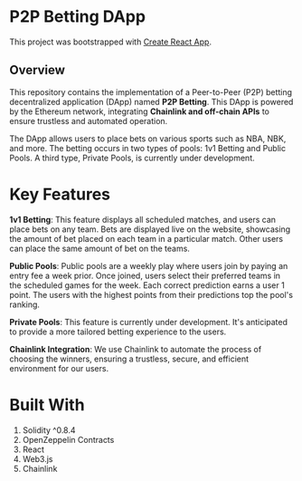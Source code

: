 # P2P Betting DApp

This project was bootstrapped with [Create React App](https://github.com/facebook/create-react-app).

## Overview
This repository contains the implementation of a Peer-to-Peer (P2P) betting decentralized application (DApp) named **P2P Betting**. This DApp is powered by the Ethereum network, integrating **Chainlink and off-chain APIs** to ensure trustless and automated operation.

The DApp allows users to place bets on various sports such as NBA, NBK, and more. The betting occurs in two types of pools: 1v1 Betting and Public Pools. A third type, Private Pools, is currently under development.


# Key Features

**1v1 Betting**: This feature displays all scheduled matches, and users can place bets on any team. Bets are displayed live on the website, showcasing the amount of bet placed on each team in a particular match. Other users can place the same amount of bet on the teams.

**Public Pools**: Public pools are a weekly play where users join by paying an entry fee a week prior. Once joined, users select their preferred teams in the scheduled games for the week. Each correct prediction earns a user 1 point. The users with the highest points from their predictions top the pool's ranking.

**Private Pools**: This feature is currently under development. It's anticipated to provide a more tailored betting experience to the users.

**Chainlink Integration**: We use Chainlink to automate the process of choosing the winners, ensuring a trustless, secure, and efficient environment for our users.

# Built With
1. Solidity ^0.8.4
2. OpenZeppelin Contracts
3. React
4. Web3.js
5. Chainlink


